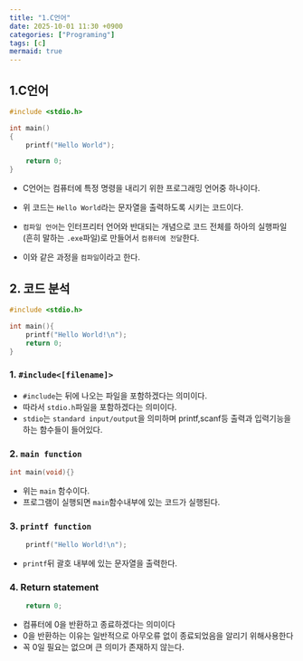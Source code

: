 ```yaml
---
title: "1.C언어"
date: 2025-10-01 11:30 +0900
categories: ["Programing"]
tags: [c]
mermaid: true
---
```

## 1.C언어
```c
#include <stdio.h>

int main()
{
    printf("Hello World");

    return 0;
}
```
- C언어는 컴퓨터에 특정 명령을 내리기 위한 프로그래밍 언어중 하나이다.
- 위 코드는 `Hello World`라는 문자열을 출력하도록 시키는 코드이다.

- `컴파일 언어`는 인터프리터 언어와 반대되는 개념으로 코드 전체를 하아의 실행파일(흔히 말하는 `.exe`파일)로 만들어서 `컴퓨터에 전달`한다.
- 이와 같은 과정을 `컴파일`이라고 한다.

## 2. 코드 분석
```c
#include <stdio.h>

int main(){
	printf("Hello World!\n");
	return 0;
}
```
### 1. `#include<[filename]>`
- `#include`는 뒤에 나오는 파일을 포함하겠다는 의미이다. 
- 따라서 `stdio.h`파일을 포함하겠다는 의미이다.
- `stdio`는 `standard input/output`을 의미하며 printf,scanf등 출력과 입력기능을 하는 함수들이 들어있다.
### 2. `main function`
```c 
int main(void){}
```
- 위는 `main` 함수이다.
- 프로그램이 실행되면 `main`함수내부에 있는 코드가 실행된다.
### 3. `printf function`
```c
	printf("Hello World!\n");
```
- `printf`뒤 괄호 내부에 있는 문자열을 출력한다. 
### 4. Return statement
```c
	return 0;
```
- 컴퓨터에 0을 반환하고 종료하겠다는 의미이다
- 0을 반환하는 이유는 일반적으로 아무오류 없이 종료되었음을 알리기 위해사용한다
- 꼭 0일 필요는 없으며 큰 의미가 존재하지 않는다. 